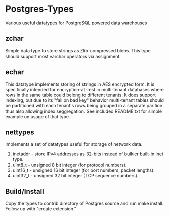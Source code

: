 # Postgres-Types
Various useful datatypes for PostgreSQL powered data warehouses

## zchar

Simple data type to store strings as Zlib-compressed blobs. This type should support most varchar operators via assignment. 

## echar

This datatype implements storing of strings in AES encrypted form. It is specifically intended for encryption-at-rest in multi-tenant databases where rows in the same table could belong to different tenants. It does support indexing, but due to its "fail on bad key" behavior multi-tenant tables should be partitioned with each tenant's rows being grouped in a separate parition thus also allowing index seggregation. See included README.txt for simple example on usage of that type.

## nettypes

Implements a set of datatypes useful for storage of network data.

1. inetaddr - store IPv4 addresses as 32-bits instead of bulkier built-in inet type.
2. uint8_t - unsigned 8 bit integer (for protocol numbers).
3. uint16_t - unsigned 16 bit integer (for port numbers, packet lengths).
4. uint32_t - unsigned 32 bit integer (TCP sequence numbers).

## Build/Install

Copy the types to contrib directory of Postgres source and run make install. Follow up with "create extension."
